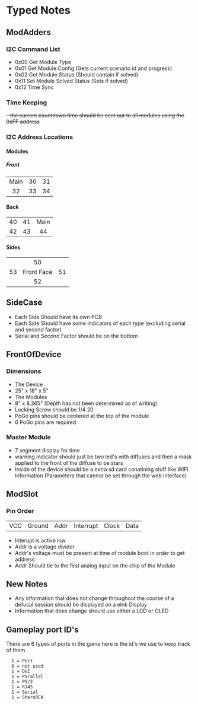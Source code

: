 # Typed Notes
## ModAdders
### I2C Command List
 - 0x00 Get Module Type
 - 0x01 Get Module Config (Gets current scenario id and progress)
 - 0x02 Get Module Status (Should contain if solved)
 - 0x11 Set Module Solved Status (Sets if solved)
 - 0x12 Time Sync

### Time Keeping
~~- the current countdown time should be sent out to all modules using the 0xFF address~~
### I2C Address Locations
#### Modules
##### Front
| | | |
|:-:|:-:|:-:|
| Main | 30 | 31 |
| 32 | 33 | 34 |
#### Back
| | | |
|:-:|:-:|:-:|
| 40 | 41 | Main |
| 42 | 43 | 44 |
#### Sides
| | | |
|:-:|:-:|:-:|
||50||
|53| Front Face | 51|
|| 52 ||
## SideCase
 - Each Side Should have its own PCB
 - Each Side Should have some indicators of each type (excluding serial and second factor)
 - Serial and Second Factor should be on the bottom
## FrontOfDevice
### Dimensions
 - The Device
  - 25" x 18" x 5"
 - The Modules
  - 8" x 8.365" (Depth has not been determined as of writing)
  - Locking Screw should be 1/4 20
  - PoGo pins should be centered at the top of the module
  - 6 PoGo pins are required
### Master Module
 - 7 segment display for time
 - warning indicator should just be two led's with diffuses and then a mask applied to the front of the diffuse to be stars
 - Inside of the device should be a extra sd card conatining stuff like WiFi Information (Parameters that cannot be set through the web interface)
## ModSlot
### Pin Order
| | | | | | |
|:-:|:-:|:-:|:-:|:-:|:-:|
|VCC|Ground|Addr|Interrupt|Clock|Data|
 - Interupt is active low
 - Addr is a voltage divider
 - Addr's voltage must be present at time of module boot in order to get address
 - Addr Should tie to the first analog input on the chip of the Module
## New Notes
- Any information that does not change throughout the course of a defusal session should be displayed on a eInk Display
- Information that does change should use either a LCD or OLED

## Gameplay port ID's
There are 6 types of ports in the game here is the id's we use to keep track of them
```
  1 = Port
  0 = not used
  1 = DVI
  1 = Parallel
  1 = PS/2
  1 = RJ45
  1 = Serial
  1 = SteroRCA
```